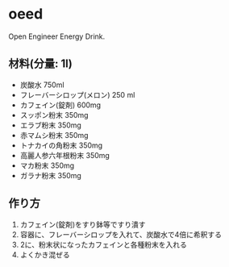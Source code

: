 oeed
====

Open Engineer Energy Drink.

材料(分量: 1l)
------

* 炭酸水 750ml
* フレーバーシロップ(メロン) 250 ml
* カフェイン(錠剤) 600mg
* スッポン粉末 350mg
* エラブ粉末  350mg
* 赤マムシ粉末 350mg
* トナカイの角粉末 350mg
* 高麗人参六年根粉末 350mg
* マカ粉末 350mg
* ガラナ粉末 350mg

作り方
------

1. カフェイン(錠剤)をすり鉢等ですり潰す
2. 容器に、フレーバーシロップを入れて、炭酸水で4倍に希釈する
3. 2に、粉末状になったカフェインと各種粉末を入れる
4. よくかき混ぜる
